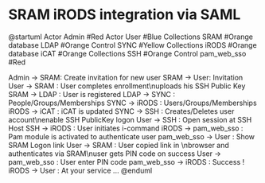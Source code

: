 # SRAM iRODS integration via SAML

@startuml
Actor Admin #Red
Actor User #Blue
Collections SRAM #Orange
database LDAP #Orange
Control SYNC #Yellow
Collections iRODS #Orange
database iCAT #Orange
Collections SSH #Orange
Control pam_web_sso #Red

Admin -> SRAM: Create invitation for new user
SRAM -> User: Invitation
User -> SRAM : User completes enrollment\nuploads his SSH Public Key
SRAM -> LDAP : User is registered
LDAP -> SYNC : People/Groups/Memberships
SYNC -> iRODS : Users/Groups/Memberships
iRODS -> iCAT : iCAT is updated
SYNC -> SSH : Creates/Deletes user account\nenable SSH PublicKey logon
User -> SSH : Open session at SSH Host
SSH -> iRODS : User initiates i-command
iRODS -> pam_web_sso : Pam module is activated to authenticate user
pam_web_sso -> User : Show SRAM Logon link
User -> SRAM : User copied link in \nbrowser and authenticates via SRAM\nuser gets PIN code on success
User -> pam_web_sso : User enter PIN code
pam_web_sso -> iRODS : Success !
iRODS -> User : At your service ...
@enduml
